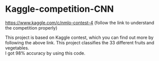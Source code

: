 # Kaggle-competition-CNN<br>
https://www.kaggle.com/c/nmlo-contest-4     (follow the link to understand the competition properly)<br>

This project is based on Kaggle contest, which you can find out more by following the above link. This project classifies the 33 different fruits and vegetables.<br>
I got 98% accuracy by using this code.
